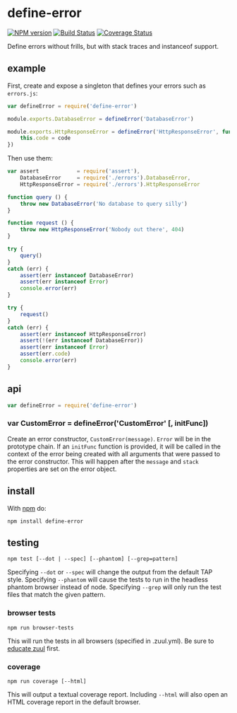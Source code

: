 # define-error

[![NPM version](https://badge.fury.io/js/define-error.png)](http://badge.fury.io/js/define-error)
[![Build Status](https://travis-ci.org/jasonpincin/define-error.svg?branch=master)](https://travis-ci.org/jasonpincin/define-error)
[![Coverage Status](https://coveralls.io/repos/jasonpincin/define-error/badge.png?branch=master)](https://coveralls.io/r/jasonpincin/define-error?branch=master)

Define errors without frills, but with stack traces and instanceof support. 

## example

First, create and expose a singleton that defines your errors such as `errors.js`:

```javascript
var defineError = require('define-error')

module.exports.DatabaseError = defineError('DatabaseError')

module.exports.HttpResponseError = defineError('HttpResponseError', function (message, code) {
    this.code = code
})
```

Then use them:

```javascript
var assert            = require('assert'),
    DatabaseError     = require('./errors').DatabaseError,
    HttpResponseError = require('./errors').HttpResponseError

function query () {
    throw new DatabaseError('No database to query silly')
}

function request () {
    throw new HttpResponseError('Nobody out there', 404)
}

try {
    query()
}
catch (err) {
    assert(err instanceof DatabaseError)
    assert(err instanceof Error)
    console.error(err)
}

try {
    request()
}
catch (err) {
    assert(err instanceof HttpResponseError)
    assert(!(err instanceof DatabaseError))
    assert(err instanceof Error)
    assert(err.code)
    console.error(err)
}
```

## api

```javascript
var defineError = require('define-error')
```

### var CustomError = defineError('CustomError' [, initFunc])

Create an error constructor, `CustomError(message)`. `Error` will be in the prototype chain. If an `initFunc` function is provided, it will be called in the context of the error being created with all arguments that were passed to the error constructor. This will happen after the `message` and `stack` properties are set on the error object.

## install

With [npm](https://npmjs.org) do:

```
npm install define-error
```

## testing

`npm test [--dot | --spec] [--phantom] [--grep=pattern]`

Specifying `--dot` or `--spec` will change the output from the default TAP style. 
Specifying `--phantom` will cause the tests to run in the headless phantom browser instead of node.
Specifying `--grep` will only run the test files that match the given pattern.

### browser tests

`npm run browser-tests`

This will run the tests in all browsers (specified in .zuul.yml). Be sure to [educate zuul](https://github.com/defunctzombie/zuul/wiki/cloud-testing#2-educate-zuul) first.

### coverage

`npm run coverage [--html]`

This will output a textual coverage report. Including `--html` will also open 
an HTML coverage report in the default browser.
